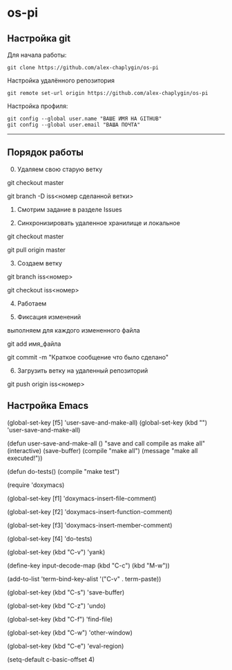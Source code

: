 # os-pi

## Настройка git

Для начала работы:

	git clone https://github.com/alex-chaplygin/os-pi


Настройка удалённого репозитория

	git remote set-url origin https://github.com/alex-chaplygin/os-pi







Настройка профиля:
	
	git config --global user.name "ВАШЕ ИМЯ НА GITHUB"
	git config --global user.email "ВАША ПОЧТА"

	

***
## Порядок работы

0. Удаляем свою старую ветку

git checkout master

git branch -D iss<номер сделанной ветки>

1. Смотрим задание в разделе Issues

2. Синхронизировать удаленное хранилище и локальное

git checkout master

git pull origin master

3. Создаем ветку

git branch iss<номер>

git checkout iss<номер>

4. Работаем

5. Фиксация изменений

выполняем для каждого измененного файла

git add имя_файла

git commit -m "Краткое сообщение что было сделано"

6. Загрузить ветку на удаленный репозиторий

git push origin iss<номер>

## Настройка Emacs

(global-set-key [f5] 'user-save-and-make-all)
(global-set-key (kbd "<f5>") 'user-save-and-make-all)

(defun user-save-and-make-all ()
  "save and call compile as make all"
  (interactive)
  (save-buffer)
  (compile "make all")
  (message "make all executed!"))

(defun do-tests()
  (compile "make test")

(require 'doxymacs)

(global-set-key [f1] 'doxymacs-insert-file-comment)

(global-set-key [f2] 'doxymacs-insert-function-comment)

(global-set-key [f3] 'doxymacs-insert-member-comment)

(global-set-key [f4] 'do-tests)

(global-set-key (kbd "C-v") 'yank)

(define-key input-decode-map (kbd "C-c") (kbd "M-w"))

(add-to-list 'term-bind-key-alist '("C-v" . term-paste))

(global-set-key (kbd "C-s") 'save-buffer)

(global-set-key (kbd "C-z") 'undo)

(global-set-key (kbd "C-f") 'find-file)

(global-set-key (kbd "C-w") 'other-window)

(global-set-key (kbd "C-e") 'eval-region)

(setq-default c-basic-offset 4)
